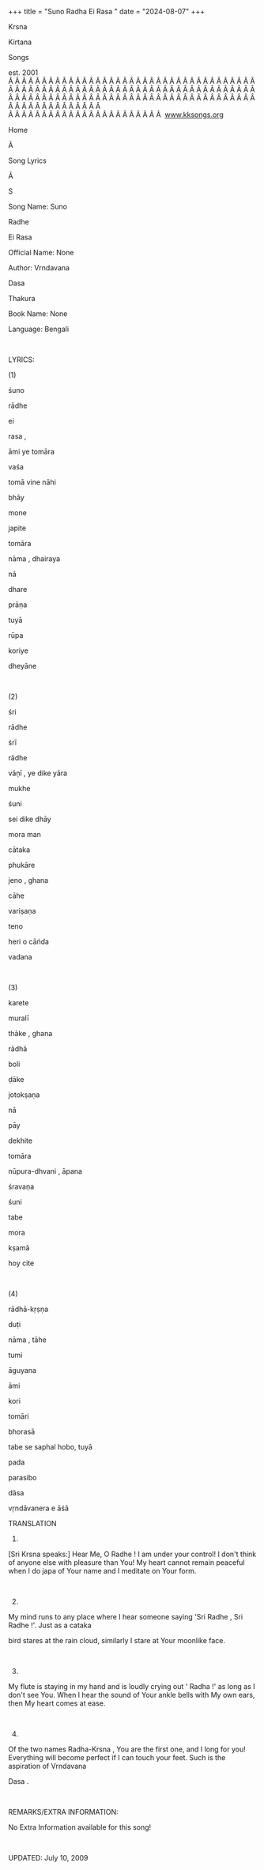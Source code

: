 +++ 
title = "Suno Radha Ei Rasa "
date = "2024-08-07"
+++

Krsna
 
Kirtana
 
Songs

est. 2001
Â Â Â Â Â Â Â Â Â Â Â Â Â Â Â Â Â Â Â Â Â Â Â Â Â Â Â Â Â Â Â Â Â Â Â Â Â Â Â Â Â Â Â Â Â Â Â Â Â Â Â Â Â Â Â Â Â Â Â Â Â Â Â Â Â Â Â Â Â Â Â Â Â Â Â Â Â Â Â Â Â Â Â Â Â Â Â Â Â Â Â Â Â Â Â Â Â Â Â Â Â Â Â Â Â Â Â Â Â Â Â Â Â Â Â Â Â Â Â Â Â Â Â Â Â  
Â Â Â Â Â Â Â Â Â Â Â Â Â Â Â Â Â Â Â Â Â Â Â  
www.kksongs.org








Home


Ã 
 
Song Lyrics
 
Ã 
 
S


Song Name: 
Suno
 
Radhe
 
Ei
 Rasa


Official Name: None


Author: 
Vrndavana
 
Dasa
 
Thakura


Book Name: None


Language: 
Bengali


 


LYRICS:


(1)


śuno
 
rādhe
 
ei
 
rasa
,

āmi
 ye 
tomāra
 
vaśa
 


tomā
 vine 
nāhi
 
bhāy
 
mone
 


japite
 
tomāra
 
nāma
, 
dhairaya
 
nā
 
dhare
 
prāṇa
 


tuyā
 
rūpa
 
koriye
 
dheyāne
 


 


(2)


śri
 
rādhe
 
śrī
 
rādhe
 
vāṇī
,
ye dike 
yāra
 
mukhe
 
śuni
 


sei
 dike 
dhāy
 
mora
 man 


cātaka
 
phukāre
 
jeno
, 
ghana
 
cāhe
 
variṣaṇa
 


teno
 
heri
 o 
cāńda
 
vadana
 


 


(3)


karete
 
muralī
 
thāke
, 
ghana
 
rādhā
 
boli
 
ḍāke
 


jotokṣaṇa
 
nā
 
pāy
 
dekhite
 


tomāra
 
nūpura-dhvani
, 
āpana
 
śravaṇa
 
śuni
 


tabe
 
mora
 
kṣamā


hoy
 cite 


 


(4)


rādhā-kṛṣṇa
 
duṭi
 
nāma
, 
tāhe
 
tumi
 
āguyana
 


āmi
 
kori
 
tomāri


bhorasā
 


tabe
 se 
saphal
 hobo, 
tuyā
 
pada
 
parasibo
 


dāsa
 
vṛndāvanera
 e 
āśā




TRANSLATION


1)
[Sri 
Krsna
 speaks:] Hear Me, O 
Radhe
!
I am under your control! I don't think of anyone else with pleasure than You!
My heart cannot remain peaceful when I do 
japa
 of
Your name and I meditate on Your form.


 


2)
My mind runs to any place where I hear someone saying 'Sri 
Radhe
,
Sri 
Radhe
!'. Just as a 
cataka

bird stares at the rain cloud, similarly I stare at Your moonlike face.


 


3)
My flute is staying in my hand and is loudly crying out '
Radha
!'
as long as I don't see You. When I hear the sound of Your ankle bells with My
own ears, then My heart comes at ease.


 


4)
Of the two names 
Radha-Krsna
, You are the first one,
and I long for you! Everything will become perfect if I can touch your feet.
Such is the aspiration of 
Vrndavana
 
Dasa
.


 


REMARKS/EXTRA INFORMATION:


No Extra Information available for this song!


 


UPDATED:
 July 10, 2009
